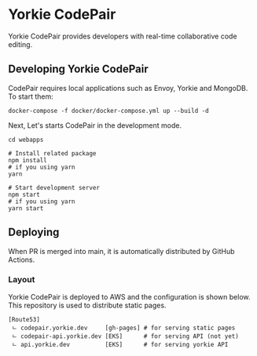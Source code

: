 # Yorkie CodePair

Yorkie CodePair provides developers with real-time collaborative code editing.

## Developing Yorkie CodePair

CodePair requires local applications such as Envoy, Yorkie and MongoDB. To start them:

```
docker-compose -f docker/docker-compose.yml up --build -d
```

Next, Let's starts CodePair in the development mode.

```
cd webapps

# Install related package
npm install
# if you using yarn
yarn

# Start development server
npm start
# if you using yarn
yarn start
```

## Deploying

When PR is merged into main, it is automatically distributed by GitHub Actions.

### Layout

Yorkie CodePair is deployed to AWS and the configuration is shown below. This repository is used to distribute static pages.

```
[Route53]
 ㄴ codepair.yorkie.dev     [gh-pages] # for serving static pages
 ㄴ codepair-api.yorkie.dev [EKS]      # for serving API (not yet)
 ㄴ api.yorkie.dev          [EKS]      # for serving yorkie API
```
